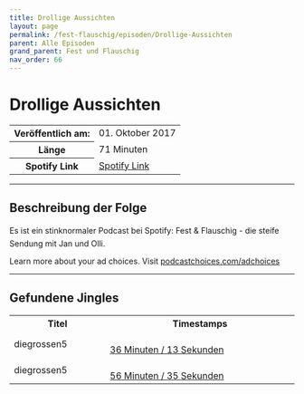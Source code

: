 ```yaml
---
title: Drollige Aussichten
layout: page
permalink: /fest-flauschig/episoden/Drollige-Aussichten
parent: Alle Episoden
grand_parent: Fest und Flauschig
nav_order: 66
---
```


# Drollige Aussichten
<table class="resp-table dcf-table dcf-table-responsive dcf-table-bordered dcf-table-striped dcf-w-100%">
                    <tbody>
                        <tr>
                            <th scope="row">Veröffentlich am:</th>
                            <td data-label="Veröffentlich am:">01. Oktober 2017</td>
                        </tr>
                        <tr>
                            <th scope="row">Länge </th>
                            <td data-label="Länge ">71 Minuten</td>
                        </tr><tr>
                                <th scope="row">Spotify Link</th>
                                <td data-label="Spotify Link"><a href="https://open.spotify.com/episode/5YujRidBLTwk1vxhR4Znlp">Spotify Link</a></td>
                            </tr></tbody>
                </table>

***

## Beschreibung der Folge

<div>
Es ist ein stinknormaler Podcast bei Spotify: Fest &amp; Flauschig - die steife Sendung mit Jan und Olli.<p> </p><p>Learn more about your ad choices. Visit <a href="https://podcastchoices.com/adchoices">podcastchoices.com/adchoices</a></p>  
</div>

***

## Gefundene Jingles

<table style="display: table;">
                                    <tr>
                                        <th class="tableColumnTitle">Titel</th>
                                        <th class="tableColumnTimestamps">Timestamps</th>
                                    </tr>
                                    <tr>
                                <td markdown="span"  class="tableColumnTitle">diegrossen5</td>
                                <td markdown="span" class="tableColumnTimestamps">
                                <br>
                                <a href="https://open.spotify.com/episode/5YujRidBLTwk1vxhR4Znlp?t=2173">
                                36 Minuten / 13 Sekunden</a>
                                </td></tr><tr>
                                <td markdown="span"  class="tableColumnTitle">diegrossen5</td>
                                <td markdown="span" class="tableColumnTimestamps">
                                <br>
                                <a href="https://open.spotify.com/episode/5YujRidBLTwk1vxhR4Znlp?t=3395">
                                56 Minuten / 35 Sekunden</a>
                                </td></tr></table>